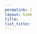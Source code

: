 ```yaml
---
permalink: /
layout: home
title: 
list_title: 
---
```

<!-- Google tag (gtag.js) -->
<script async src="https://www.googletagmanager.com/gtag/js?id=G-5XCEL8VMFG"></script>
<script>
  window.dataLayer = window.dataLayer || [];
  function gtag(){dataLayer.push(arguments);}
  gtag('js', new Date());

  gtag('config', 'G-5XCEL8VMFG');
</script>

